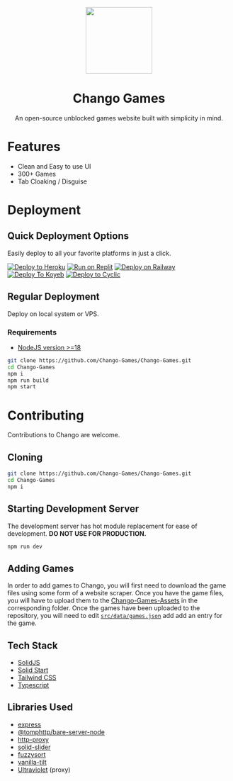 <p align="center">
  <kbd>
    <img width="150px" src="https://avatars.githubusercontent.com/u/147354889">
  </kbd>
</p>

<h1 align="center">
  Chango Games
</h1>

<p align="center">
  An open-source unblocked games website built with simplicity in mind.
</p>

# Features

- Clean and Easy to use UI
- 300+ Games
- Tab Cloaking / Disguise

# Deployment

## Quick Deployment Options

Easily deploy to all your favorite platforms in just a click.

[![Deploy to Heroku](https://raw.githubusercontent.com/BinBashBanana/deploy-buttons/master/buttons/remade/heroku.svg)](https://heroku.com/deploy/?template=https://github.com/Chango-Games/Chango-Games)
[![Run on Replit](https://raw.githubusercontent.com/BinBashBanana/deploy-buttons/master/buttons/remade/replit.svg)](https://replit.com/github/Chango-Games/Chango-Games)
[![Deploy on Railway](https://binbashbanana.github.io/deploy-buttons/buttons/remade/railway.svg)](https://railway.app/new/template/ZXOCUM?referralCode=6_qmvT)
[![Deploy To Koyeb](https://binbashbanana.github.io/deploy-buttons/buttons/remade/koyeb.svg)](https://app.koyeb.com/deploy?type=git&repository=github.com/Chango-Games/Chango-Games&branch=main&name=Chango-Games)
[![Deploy to Cyclic](https://binbashbanana.github.io/deploy-buttons/buttons/remade/cyclic.svg)](https://app.cyclic.sh/api/app/deploy/Chango-Games/Chango-Games)

## Regular Deployment

Deploy on local system or VPS.

### Requirements

- [NodeJS version >=18](https://nodejs.org/)

```bash
git clone https://github.com/Chango-Games/Chango-Games.git
cd Chango-Games
npm i
npm run build
npm start
```

# Contributing

Contributions to Chango are welcome.

## Cloning

```bash
git clone https://github.com/Chango-Games/Chango-Games.git
cd Chango-Games
npm i
```

## Starting Development Server

The development server has hot module replacement for ease of development. **DO NOT USE FOR PRODUCTION.**

```bash
npm run dev
```

## Adding Games

In order to add games to Chango, you will first need to download the game files using some form of a website scraper. Once you have the game files, you will have to upload them to the [Chango-Games-Assets](https://github.com/Chango-Games/Chango-Games-Assets) in the corresponding folder. Once the games have been uploaded to the repository, you will need to edit [`src/data/games.json`](https://github.com/cohenerickson/Chango-Games/blob/main/src/data/games.json) add add an entry for the game.

## Tech Stack

- [SolidJS](https://www.solidjs.com/)
- [Solid Start](https://start.solidjs.com/)
- [Tailwind CSS](https://tailwindcss.com/)
- [Typescript](https://www.typescriptlang.org/)

## Libraries Used

- [express](https://www.npmjs.com/package/express)
- [@tomphttp/bare-server-node](https://www.npmjs.com/package/@tomphttp/bare-server-node)
- [http-proxy](https://www.npmjs.com/package/http-proxy)
- [solid-slider](https://www.npmjs.com/package/solid-slider)
- [fuzzysort](https://www.npmjs.com/package/fuzzysort)
- [vanilla-tilt](https://www.npmjs.com/package/vanilla-tilt)
- [Ultraviolet](https://github.com/titaniumnetwork-dev/Ultraviolet) (proxy)
